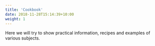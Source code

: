```yaml
---
title: 'Cookbook'
date: 2018-11-28T15:14:39+10:00
weight: 1
---
```


Here we will try to show practical information, recipes and examples of various subjects.

<!-- Programming languages are user interfaces, powerfull, composable, scriptable, and the users might be specific, but still user interfaces. -->

<!-- As a programming languages become higher and higher level, border between programming languages and a user interfaces would start blurring. 
At a high level program could be seen as very flexible, composable, serializable user interface.

Program composition is a process of translating from computation verbiage and data structures to the problem domain verbiage and structures, and at the end the end-user verbiage.

In Rye we try to explore these things. For a language to be higher level than what we're used to it also needs higher level (closer to problem/human) data structures.  -->

<!-- Programming is translating from computer domain to user / problem domain (or reverse). Rye works closer to the user / problem domain. -->

<!-- Rye also tries to be good tool for describing the problem, not just defining steps to solution. When the problem is well declared, working and improving path to solution is easier. -->
